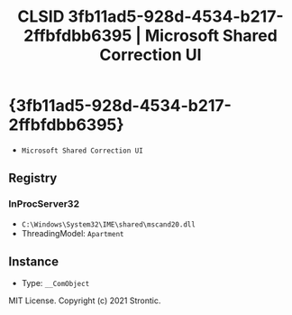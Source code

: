﻿---
title: "CLSID 3fb11ad5-928d-4534-b217-2ffbfdbb6395 | Microsoft Shared Correction UI"
excerpt: What is COM-Object CLSID 3fb11ad5-928d-4534-b217-2ffbfdbb6395?
---

# {3fb11ad5-928d-4534-b217-2ffbfdbb6395}

* `Microsoft Shared Correction UI`

## Registry


### InProcServer32

* `C:\Windows\System32\IME\shared\mscand20.dll`
* ThreadingModel: `Apartment`

## Instance

* Type: `__ComObject`

MIT License. Copyright (c) 2021 Strontic.


